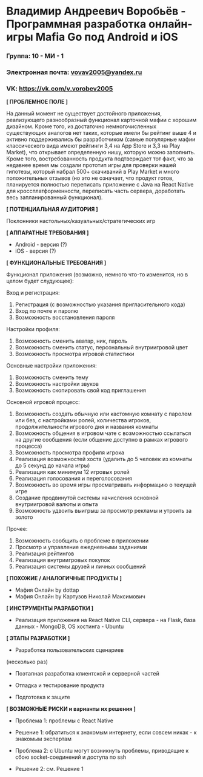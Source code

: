 # Владимир Андреевич Воробьёв - Программная разработка онлайн-игры Mafia Go под Android и iOS

### Группа: 10 - МИ - 1
### Электронная почта: vovav2005@yandex.ru
### VK: https://vk.com/v.vorobev2005

**[ ПРОБЛЕМНОЕ ПОЛЕ ]**

На данный момент не существует достойного приложения, реализующего разнообразный функционал карточной мафии с хорошим дизайном. Кроме того, из достаточно немногочисленных существующих аналогов нет таких, которые имели бы рейтинг выше 4 и активно поддерживались бы разработчиком (самые популярные мафии классического вида имеют рейтинги 3,4 на App Store и 3,3 на Play Market), что открывает определенную нишу, которую можно заполнить. Кроме того, востребованность продукта подтверждает тот факт, что за недавнее время мы создали прототип игры для проверки нашей гипотезы, который набрал 500+ скачиваний в Play Market и много положительных отзывов (но это не означает, что продукт готов, планируется полностью переписать приложение с Java на React Native для кроссплатформенности, переписать часть сервера, доработать весь запланированный функционал).

**[ ПОТЕНЦИАЛЬНАЯ АУДИТОРИЯ ]**

Поклонники настольных/казуальных/стратегических игр

**[ АППАРАТНЫЕ ТРЕБОВАНИЯ ]**

* Android - версия (?) 
* iOS - версия (?)

**[ ФУНКЦИОНАЛЬНЫЕ ТРЕБОВАНИЯ ]**

Функционал приложения (возможно, немного что-то изменится, но в целом будет слудующее):

Вход и регистрация:
1) Регистрация (с возможностью указания пригласительного кода)
2) Вход по почте и паролю
3) Возможность восстановления пароля

Настройки профиля:
1) Возможность сменить аватар, ник, пароль
2) Возможность сменить статус, персональный внутриигровой цвет
3) Возможность просмотра игровой статистики

Основные настройки приложения:
1) Возможность сменить тему
2) Возможность настройки звуков
3) Возможность скопировать свой код приглашения

Основной игровой процесс:
1) Возможность создать обычную или кастомную комнату с паролем или без, с настройками ролей, количества игроков, продолжительности игрового дня и названия комнаты
2) Возможность общения в игровом чате с возможностью ссылаться на другие сообщения (если общение доступно в рамках игрового процесса)
3) Возможность просмотра профиля игрока
4) Реализация возможностей хоста (удалить до 5 человек из комнаты до 5 секунд до начала игры)
5) Реализация как минимум 12 игровых ролей
6) Реализация голосования и переголосования
7) Возможность во время игры просматривать информацию о текущей игре
8) Создание продвинутой системы начисления основной внутриигровой валюты и опыта
9) Возможность удвоить выигрыш за просмотр рекламы и утроить за золото

Прочее:
1) Возможность сообщить о проблеме в приложении
2) Просмотр и управление ежедневными заданиями
3) Реализация рейтингов
4) Реализация внутриигровых покупок
5) Реализация системы друзей и личных сообщений

**[ ПОХОЖИЕ / АНАЛОГИЧНЫЕ ПРОДУКТЫ ]**

* Мафия Онлайн by dottap 
*	Мафия Онлайн by Картузов Николай Максимович

**[ ИНСТРУМЕНТЫ РАЗРАБОТКИ ]**

* Реализация приложения на React Native CLI, сервера - на Flask, база данных - MongoDB, OS хостинга - Ubuntu

**[ ЭТАПЫ РАЗРАБОТКИ ]**

* Разработка пользовательских сценариев

(несколько раз)
* Поэтапная разработка клиентской и серверной частей
* Отладка и тестирование продукта

* Подготовка к защите

**[ ВОЗМОЖНЫЕ РИСКИ и варианты их решения ]**

* Проблема 1: проблемы с React Native
* Решение 1: обратиться к знакомым интернету, если совсем никак - к знакомым экспертам

* Проблема 2: с Ubuntu могут возникнуть проблемы, приводящие к сбою socket-соединений и доступа по ssh
* Решение 2: см. Решение 1
 
